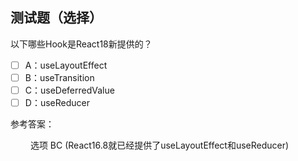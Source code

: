 ## 测试题（选择）

以下哪些Hook是React18新提供的？

- [ ] A：useLayoutEffect
- [ ] B：useTransition
- [ ] C：useDeferredValue
- [ ] D：useReducer

参考答案：

&emsp;&emsp; 选项 BC (React16.8就已经提供了useLayoutEffect和useReducer)